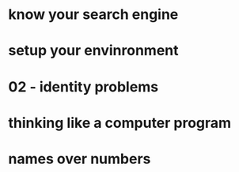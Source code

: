 know your search engine
==

setup your envinronment
==

02 - identity problems
==

thinking like a computer program
==

names over numbers
==




